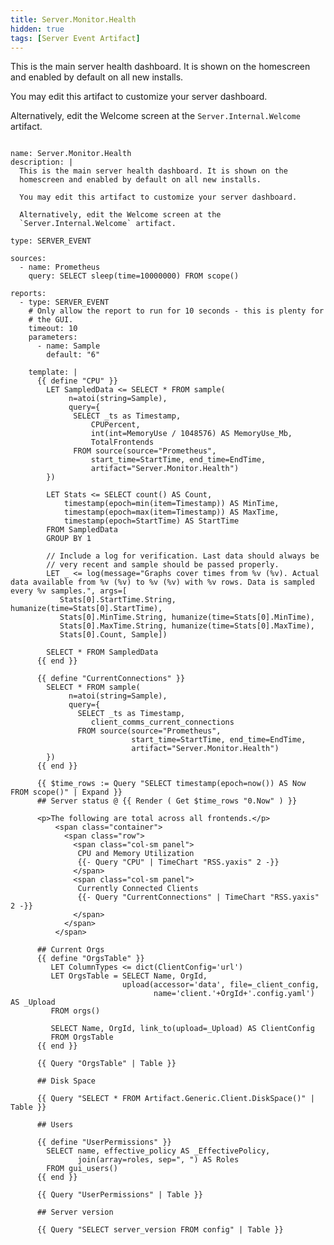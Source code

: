 ```yaml
---
title: Server.Monitor.Health
hidden: true
tags: [Server Event Artifact]
---
```


This is the main server health dashboard. It is shown on the
homescreen and enabled by default on all new installs.

You may edit this artifact to customize your server dashboard.

Alternatively, edit the Welcome screen at the
`Server.Internal.Welcome` artifact.


<pre><code class="language-yaml">
name: Server.Monitor.Health
description: |
  This is the main server health dashboard. It is shown on the
  homescreen and enabled by default on all new installs.

  You may edit this artifact to customize your server dashboard.

  Alternatively, edit the Welcome screen at the
  `Server.Internal.Welcome` artifact.

type: SERVER_EVENT

sources:
  - name: Prometheus
    query: SELECT sleep(time=10000000) FROM scope()

reports:
  - type: SERVER_EVENT
    # Only allow the report to run for 10 seconds - this is plenty for
    # the GUI.
    timeout: 10
    parameters:
      - name: Sample
        default: "6"

    template: |
      {{ define "CPU" }}
        LET SampledData &lt;= SELECT * FROM sample(
             n=atoi(string=Sample),
             query={
              SELECT _ts as Timestamp,
                  CPUPercent,
                  int(int=MemoryUse / 1048576) AS MemoryUse_Mb,
                  TotalFrontends
              FROM source(source="Prometheus",
                  start_time=StartTime, end_time=EndTime,
                  artifact="Server.Monitor.Health")
        })

        LET Stats &lt;= SELECT count() AS Count,
            timestamp(epoch=min(item=Timestamp)) AS MinTime,
            timestamp(epoch=max(item=Timestamp)) AS MaxTime,
            timestamp(epoch=StartTime) AS StartTime
        FROM SampledData
        GROUP BY 1

        // Include a log for verification. Last data should always be
        // very recent and sample should be passed properly.
        LET _ &lt;= log(message="Graphs cover times from %v (%v). Actual data available from %v (%v) to %v (%v) with %v rows. Data is sampled every %v samples.", args=[
           Stats[0].StartTime.String, humanize(time=Stats[0].StartTime),
           Stats[0].MinTime.String, humanize(time=Stats[0].MinTime),
           Stats[0].MaxTime.String, humanize(time=Stats[0].MaxTime),
           Stats[0].Count, Sample])

        SELECT * FROM SampledData
      {{ end }}

      {{ define "CurrentConnections" }}
        SELECT * FROM sample(
             n=atoi(string=Sample),
             query={
               SELECT _ts as Timestamp,
                  client_comms_current_connections
               FROM source(source="Prometheus",
                           start_time=StartTime, end_time=EndTime,
                           artifact="Server.Monitor.Health")
        })
      {{ end }}

      {{ $time_rows := Query "SELECT timestamp(epoch=now()) AS Now FROM scope()" | Expand }}
      ## Server status @ {{ Render ( Get $time_rows "0.Now" ) }}

      &lt;p&gt;The following are total across all frontends.&lt;/p&gt;
          &lt;span class="container"&gt;
            &lt;span class="row"&gt;
              &lt;span class="col-sm panel"&gt;
               CPU and Memory Utilization
               {{- Query "CPU" | TimeChart "RSS.yaxis" 2 -}}
              &lt;/span&gt;
              &lt;span class="col-sm panel"&gt;
               Currently Connected Clients
               {{- Query "CurrentConnections" | TimeChart "RSS.yaxis" 2 -}}
              &lt;/span&gt;
            &lt;/span&gt;
          &lt;/span&gt;

      ## Current Orgs
      {{ define "OrgsTable" }}
         LET ColumnTypes &lt;= dict(ClientConfig='url')
         LET OrgsTable = SELECT Name, OrgId,
                         upload(accessor='data', file=_client_config,
                                name='client.'+OrgId+'.config.yaml') AS _Upload
         FROM orgs()

         SELECT Name, OrgId, link_to(upload=_Upload) AS ClientConfig
         FROM OrgsTable
      {{ end }}

      {{ Query "OrgsTable" | Table }}

      ## Disk Space

      {{ Query "SELECT * FROM Artifact.Generic.Client.DiskSpace()" | Table }}

      ## Users

      {{ define "UserPermissions" }}
        SELECT name, effective_policy AS _EffectivePolicy,
               join(array=roles, sep=", ") AS Roles
        FROM gui_users()
      {{ end }}

      {{ Query "UserPermissions" | Table }}

      ## Server version

      {{ Query "SELECT server_version FROM config" | Table }}

</code></pre>

